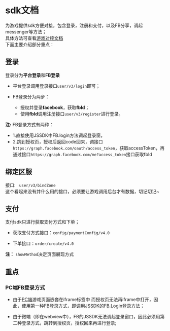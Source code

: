 # sdk文档

为游戏提供sdk方便对接，包含登录，注册和支付，以及FB分享，调起messenger等方法；  
具体方法可查看[游戏对接文档](http://sdk-test.changic.net.cn:8191/docs/sdk/index.html)  
下面主要介绍部分重点：  

## 登录

登录分为**平台登录**和**FB登录**  

* 平台登录调用登录接口`user/v3/login`即可；
  
* FB登录分为两步：
    * 授权并登录**facebook**，获取**fbId**；
    * 使用**fbId**调用注册接口`user/v3/register`进行登录。  
 
**注:** FB登录方式有两种：
  
* 1.直接使用JSSDK中FB.login方法调起登录窗，    
* 2.跳到授权页，授权后返回code回来，调接口`https://graph.facebook.com/oauth/access_token`，获取accessToken，再通过接口`https://graph.facebook.com/me?access_token`接口获取fbId


    
## 绑定区服

接口:&nbsp;&nbsp;&nbsp;`user/v3/bindZone`  
这个看起来没有并什么用的接口，必须要让游戏调用后台才有数据，切记切记~

## 支付

支付sdk只进行获取支付方式和下单；
  
* 获取支付方式接口：`config/paymentConfig/v4.0`

* 下单接口：`order/create/v4.0`

**注：** `showMethod`决定页面展现方式


## 重点

### PC端FB登录方式

* 由于[PC端](http://docbogiangho.bilivfun.com/dbjh/index.html)游戏页面嵌套在iframe标签中
而授权页无法再iframe中打开，因此，使用第一种FB登录方式，即调用JSSDK的FB.Login登录方法；

* 由于微端（即在webview中），FB的JSSDK无法调起登录窗口，因此必须用第二种登录方式，跳转到授权页，授权回来再进行登录;




